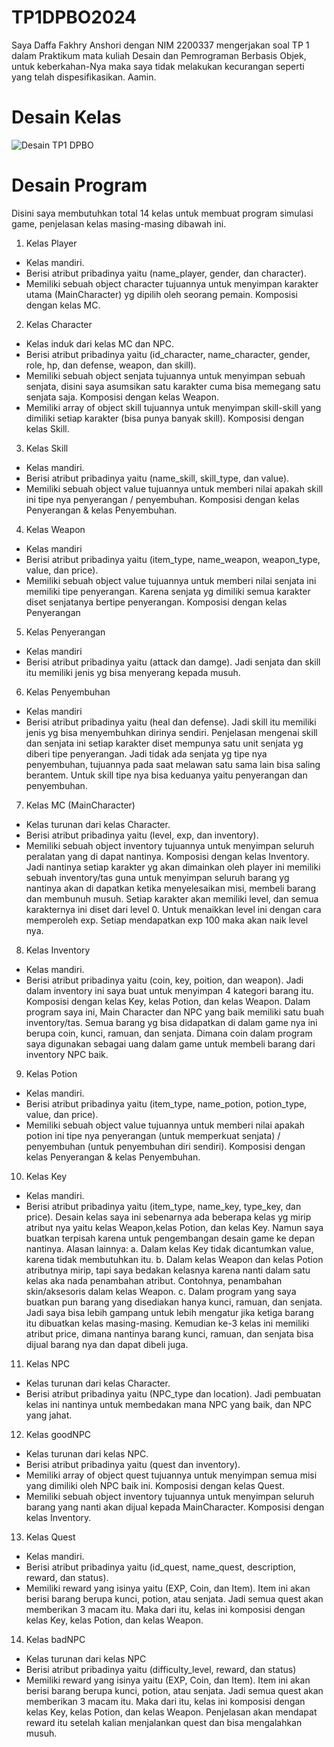 # TP1DPBO2024

Saya Daffa Fakhry Anshori dengan NIM 2200337 mengerjakan soal TP 1 dalam Praktikum mata kuliah Desain dan Pemrograman Berbasis Objek, 
untuk keberkahan-Nya maka saya tidak melakukan kecurangan seperti yang telah dispesifikasikan. Aamin.

# Desain Kelas
![Desain TP1 DPBO](https://github.com/daffahag123/TP1DPBO2024/assets/135239333/095c91cd-d296-4e1f-aad2-da6408c13b4a)

# Desain Program
Disini saya membutuhkan total 14 kelas untuk membuat program simulasi game, penjelasan kelas masing-masing dibawah ini.
1.	Kelas Player
-	Kelas mandiri. 
-	Berisi atribut pribadinya yaitu (name_player, gender, dan character). 
-	Memiliki sebuah object character tujuannya untuk menyimpan karakter utama (MainCharacter) yg dipilih oleh seorang pemain. Komposisi dengan kelas MC.
2.	Kelas Character
-	Kelas induk dari kelas MC dan NPC.
-	Berisi atribut pribadinya yaitu (id_character, name_character, gender, role, hp, dan defense, weapon, dan skill).
-	Memiliki sebuah object senjata tujuannya untuk menyimpan sebuah senjata, disini saya asumsikan satu karakter cuma bisa memegang satu senjata saja. Komposisi dengan kelas Weapon.
-	Memiliki array of object skill tujuannya untuk menyimpan skill-skill yang dimiliki setiap karakter (bisa punya banyak skill). Komposisi dengan kelas Skill.
3.	Kelas Skill
-	Kelas mandiri.
-	Berisi atribut pribadinya yaitu (name_skill, skill_type, dan value).
-	Memiliki sebuah object value tujuannya untuk memberi nilai apakah skill ini tipe nya penyerangan / penyembuhan. Komposisi dengan kelas Penyerangan & kelas Penyembuhan.
4.	Kelas Weapon
-	Kelas mandiri
-	Berisi atribut pribadinya yaitu (item_type, name_weapon, weapon_type, value, dan price).
-	Memiliki sebuah object value tujuannya untuk memberi nilai senjata ini memiliki tipe penyerangan. Karena senjata yg dimiliki semua karakter diset senjatanya bertipe penyerangan. Komposisi dengan kelas Penyerangan
5.	Kelas Penyerangan
-	Kelas mandiri
-	Berisi atribut pribadinya yaitu (attack dan damge). Jadi senjata dan skill itu memiliki jenis yg bisa menyerang kepada musuh.
6.	Kelas Penyembuhan
-	Kelas mandiri
-	Berisi atribut pribadinya yaitu (heal dan defense). Jadi skill itu memiliki jenis yg bisa menyembuhkan dirinya sendiri.
Penjelasan mengenai skill dan senjata ini setiap karakter diset mempunya satu unit senjata yg diberi tipe penyerangan. Jadi tidak ada senjata yg tipe nya penyembuhan, tujuannya pada saat melawan satu sama lain bisa saling berantem. Untuk skill tipe nya bisa keduanya yaitu penyerangan dan penyembuhan.
7.	Kelas MC (MainCharacter)
-	Kelas turunan dari kelas Character.
-	Berisi atribut pribadinya yaitu (level, exp, dan inventory). 
-	Memiliki sebuah object inventory tujuannya untuk menyimpan seluruh peralatan yang di dapat nantinya. Komposisi dengan kelas Inventory.
Jadi nantinya setiap karakter yg akan dimainkan oleh player ini memiliki sebuah inventory/tas guna untuk menyimpan seluruh barang yg nantinya akan di dapatkan ketika menyelesaikan misi, membeli barang dan membunuh musuh. 
Setiap karakter akan memiliki level, dan semua karakternya ini diset dari level 0. Untuk menaikkan level ini dengan cara memperoleh exp. Setiap mendapatkan exp 100 maka akan naik level nya.
8.	Kelas Inventory
-	Kelas mandiri.
-	Berisi atribut pribadinya yaitu (coin, key, poition, dan weapon). Jadi dalam inventory ini saya buat untuk menyimpan 4 kategori barang itu. Komposisi dengan kelas Key, kelas Potion, dan kelas Weapon.
Dalam program saya ini, Main Character dan NPC yang baik memiliki satu buah inventory/tas. Semua barang yg bisa didapatkan di dalam game nya ini berupa coin, kunci, ramuan, dan senjata. Dimana coin dalam program saya digunakan sebagai uang dalam game untuk membeli barang dari inventory NPC baik.
9.	Kelas Potion
-	Kelas mandiri.
-	Berisi atribut pribadinya yaitu (item_type, name_potion, potion_type, value, dan price). 
-	Memiliki sebuah object value tujuannya untuk memberi nilai apakah potion ini tipe nya penyerangan (untuk memperkuat senjata) / penyembuhan (untuk penyembuhan diri sendiri). Komposisi dengan kelas Penyerangan & kelas Penyembuhan.
10.	Kelas Key
-	Kelas mandiri.
-	Berisi atribut pribadinya yaitu (item_type, name_key, type_key, dan price).
Desain kelas saya ini sebenarnya ada beberapa kelas yg mirip atribut nya yaitu kelas Weapon,kelas Potion, dan kelas Key. Namun saya buatkan terpisah karena untuk pengembangan desain game ke depan nantinya. Alasan lainnya:
a.	Dalam kelas Key tidak dicantumkan value, karena tidak membutuhkan itu.
b.	Dalam kelas Weapon dan kelas Potion atributnya mirip, tapi saya bedakan kelasnya karena nanti dalam satu kelas aka nada penambahan atribut. Contohnya, penambahan skin/aksesoris dalam kelas Weapon.
c.	Dalam program yang saya buatkan pun barang yang disediakan hanya kunci, ramuan, dan senjata. Jadi saya bisa lebih gampang untuk lebih mengatur jika ketiga barang itu dibuatkan kelas masing-masing.
Kemudian ke-3 kelas ini memiliki atribut price, dimana nantinya barang kunci, ramuan, dan senjata bisa dijual barang nya dan dapat dibeli juga. 
11.	Kelas NPC
-	Kelas turunan dari kelas Character.
-	Berisi atribut pribadinya yaitu (NPC_type dan location). Jadi pembuatan kelas ini nantinya untuk membedakan mana NPC yang baik, dan NPC yang jahat.
12.	Kelas goodNPC
-	Kelas turunan dari kelas NPC.
-	Berisi atribut pribadinya yaitu (quest dan inventory).
-	Memiliki array of object quest tujuannya untuk menyimpan semua misi yang dimiliki oleh NPC baik ini. Komposisi dengan kelas Quest.
-	Memiliki sebuah object inventory tujuannya untuk menyimpan seluruh barang yang nanti akan dijual kepada MainCharacter. Komposisi dengan kelas Inventory.
13.	Kelas Quest
-	Kelas mandiri. 
-	Berisi atribut pribadinya yaitu (id_quest, name_quest, description, reward, dan status).
-	Memiliki reward yang isinya yaitu (EXP, Coin, dan Item). Item ini akan berisi barang berupa kunci, potion, atau senjata. Jadi semua quest akan memberikan 3 macam itu. Maka dari itu, kelas ini komposisi dengan kelas Key, kelas Potion, dan kelas Weapon.
14.	Kelas badNPC
-	Kelas turunan dari kelas NPC
-	Berisi atribut pribadinya yaitu (difficulty_level, reward, dan status)
-	Memiliki reward yang isinya yaitu (EXP, Coin, dan Item). Item ini akan berisi barang berupa kunci, potion, atau senjata. Jadi semua quest akan memberikan 3 macam itu. Maka dari itu, kelas ini komposisi dengan kelas Key, kelas Potion, dan kelas Weapon.
Penjelasan akan mendapat reward itu setelah kalian menjalankan quest dan bisa mengalahkan musuh.


